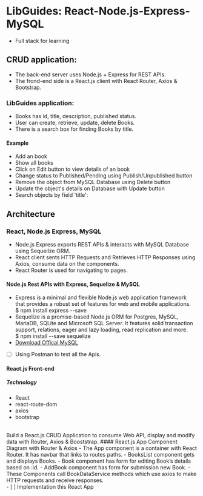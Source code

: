 # LibGuides: React-Node.js-Express-MySQL
- Full stack for learning 
## CRUD application: 
- The back-end server uses Node.js + Express for REST APIs.
- The frond-end side is a React.js client with React Router, Axios & Bootstrap. 
### LibGuides application:
- Books has id, title, description, published status.
- User can create, retrieve, update, delete Books.
- There is a search box for finding Books by title. 
#### Example
- Add an book
- Show all books
- Click on Edit button to view details of an book
- Change status to Published/Pending using Publish/Unpublished button
- Remove the object from MySQL Database using Delete button
- Update the object's details on Database with Update button
- Search objects by field 'title':
## Architecture
### React, Node.js Express, MySQL
- Node.js Express exports REST APIs & interacts with MySQL Database using Sequeilze ORM.
- React client sents HTTP Requests and Retrieves HTTP Responses using Axios, consume data on the components. 
- React Router is used for navigating to pages.  
#### Node.js Rest APIs with Express, Sequelize & MySQL
- Express is a minimal and flexible Node.js web application framework that provides a robust set of features for web and mobile applications. <br /> 
$ npm install express --save 
- Sequelize is a promise-based Node.js ORM for Postgres, MySQL, MariaDB, SQLite and Microsoft SQL Server. It features solid transaction support, relations, eager and lazy loading, read replication and more. <br /> 
$ npm install --save sequelize
- [Download Offical MySQL](https://dev.mysql.com/doc/refman/5.7/en/installing.html)
- [ ] Using Postman to test all the Apis. 

#### React.js Front-end
##### Technology
- React 
- react-route-dom 
- axios 
- bootstrap
<br />
Build a React.js CRUD Application to consume Web API, display and modify data with Router, Axios & Booststrap. 
#### React.js App Component Diagram with Router & Axios
- The App component is a container with React Router. It has navbar that links to routes paths.
- BooksList component gets and displays Books.
- Book component has form for editing Book’s details based on :id.
- AddBook component has form for submission new Book.
- These Components call BookDataService methods which use axios to make HTTP requests and receive responses.
<br />
- [ ] Implementation this React App